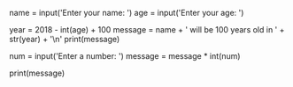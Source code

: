 

name = input('Enter your name: ')
age = input('Enter your age: ')



year = 2018 - int(age) + 100
message = name + ' will be 100 years old in ' + str(year) + '\n'
print(message)


num = input('Enter a number: ')
message = message * int(num)

print(message)
